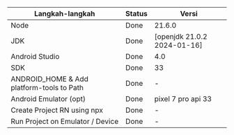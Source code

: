 | Langkah-langkah                           | Status | Versi                       |
| ----------------------------------------- | ------ | --------------------------- |
| Node                                      | Done   | 21.6.0                      |
| JDK                                       | Done   | [openjdk 21.0.2 2024-01-16] |
| Android Studio                            | Done   | 4.0                         |
| SDK                                       | Done   | 33                          |
| ANDROID_HOME & Add platform-tools to Path | Done   | -                           |
| Android Emulator (opt)                    | Done   | pixel 7 pro api 33          |
| Create Project RN using npx               | Done   | -                           |
| Run Project on Emulator / Device          | Done   | -                           |